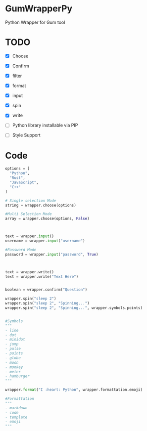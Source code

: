 # GumWrapperPy


Python Wrapper for Gum tool


# TODO

- [x] Choose
- [x] Confirm
- [x] filter
- [x] format
- [x] input
- [x] spin
- [x] write


- [ ] Python library installable via PIP
- [ ] Style Support





# Code

```python
options = [
  "Python",
  "Rust",
  "JavaScript",
  "C++"
]

# Single selection Mode
string = wrapper.choose(options)

#Multi Selection Mode
array = wrapper.choose(options, False)


```

```python


text = wrapper.input()   
username = wrapper.input("username")

#Password Mode
password = wrapper.input("password", True)   


```


```python


text = wrapper.write()
text = wrapper.write("Text Here")

```

```python

boolean = wrapper.confirm("Question")

```


```python
wrapper.spin("sleep 2")
wrapper.spin("sleep 2", "Spinning...")
wrapper.spin("sleep 2", "Spinning...", wrapper.symbols.points)


#Symbols
""" 
- line
- dot
- minidot
- jump 
- pulse
- points
- globe 
- moon
- monkey
- meter
- hamburger
"""
```


```python
wrapper.format("I :heart: Python", wrapper.formattation.emoji)

#Formattation
"""
- markdown
- code
- template 
- emoji
"""
```
